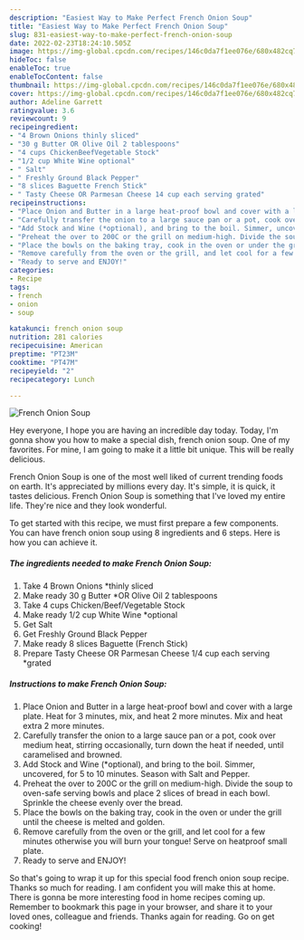 ```yaml
---
description: "Easiest Way to Make Perfect French Onion Soup"
title: "Easiest Way to Make Perfect French Onion Soup"
slug: 831-easiest-way-to-make-perfect-french-onion-soup
date: 2022-02-23T18:24:10.505Z
image: https://img-global.cpcdn.com/recipes/146c0da7f1ee076e/680x482cq70/french-onion-soup-recipe-main-photo.jpg
hideToc: false
enableToc: true
enableTocContent: false
thumbnail: https://img-global.cpcdn.com/recipes/146c0da7f1ee076e/680x482cq70/french-onion-soup-recipe-main-photo.jpg
cover: https://img-global.cpcdn.com/recipes/146c0da7f1ee076e/680x482cq70/french-onion-soup-recipe-main-photo.jpg
author: Adeline Garrett
ratingvalue: 3.6
reviewcount: 9
recipeingredient:
- "4 Brown Onions thinly sliced"
- "30 g Butter OR Olive Oil 2 tablespoons"
- "4 cups ChickenBeefVegetable Stock"
- "1/2 cup White Wine optional"
- " Salt"
- " Freshly Ground Black Pepper"
- "8 slices Baguette French Stick"
- " Tasty Cheese OR Parmesan Cheese 14 cup each serving grated"
recipeinstructions:
- "Place Onion and Butter in a large heat-proof bowl and cover with a large plate. Heat for 3 minutes, mix, and heat 2 more minutes. Mix and heat extra 2 more minutes."
- "Carefully transfer the onion to a large sauce pan or a pot, cook over medium heat, stirring occasionally, turn down the heat if needed, until caramelised and browned."
- "Add Stock and Wine (*optional), and bring to the boil. Simmer, uncovered, for 5 to 10 minutes. Season with Salt and Pepper."
- "Preheat the over to 200C or the grill on medium-high. Divide the soup to oven-safe serving bowls and place 2 slices of bread in each bowl. Sprinkle the cheese evenly over the bread."
- "Place the bowls on the baking tray, cook in the oven or under the grill until the cheese is melted and golden."
- "Remove carefully from the oven or the grill, and let cool for a few minutes otherwise you will burn your tongue! Serve on heatproof small plate."
- "Ready to serve and ENJOY!"
categories:
- Recipe
tags:
- french
- onion
- soup

katakunci: french onion soup 
nutrition: 281 calories
recipecuisine: American
preptime: "PT23M"
cooktime: "PT47M"
recipeyield: "2"
recipecategory: Lunch

---
```



![French Onion Soup](https://img-global.cpcdn.com/recipes/146c0da7f1ee076e/680x482cq70/french-onion-soup-recipe-main-photo.jpg)

Hey everyone, I hope you are having an incredible day today. Today, I'm gonna show you how to make a special dish, french onion soup. One of my favorites. For mine, I am going to make it a little bit unique. This will be really delicious.

French Onion Soup is one of the most well liked of current trending foods on earth. It's appreciated by millions every day. It's simple, it is quick, it tastes delicious. French Onion Soup is something that I've loved my entire life. They're nice and they look wonderful.




To get started with this recipe, we must first prepare a few components. You can have french onion soup using 8 ingredients and 6 steps. Here is how you can achieve it.

<!--inarticleads1-->

##### The ingredients needed to make French Onion Soup:

1. Take 4 Brown Onions *thinly sliced
1. Make ready 30 g Butter *OR Olive Oil 2 tablespoons
1. Take 4 cups Chicken/Beef/Vegetable Stock
1. Make ready 1/2 cup White Wine *optional
1. Get  Salt
1. Get  Freshly Ground Black Pepper
1. Make ready 8 slices Baguette (French Stick)
1. Prepare  Tasty Cheese OR Parmesan Cheese 1/4 cup each serving *grated




<!--inarticleads2-->

##### Instructions to make French Onion Soup:

1. Place Onion and Butter in a large heat-proof bowl and cover with a large plate. Heat for 3 minutes, mix, and heat 2 more minutes. Mix and heat extra 2 more minutes.
1. Carefully transfer the onion to a large sauce pan or a pot, cook over medium heat, stirring occasionally, turn down the heat if needed, until caramelised and browned.
1. Add Stock and Wine (*optional), and bring to the boil. Simmer, uncovered, for 5 to 10 minutes. Season with Salt and Pepper.
1. Preheat the over to 200C or the grill on medium-high. Divide the soup to oven-safe serving bowls and place 2 slices of bread in each bowl. Sprinkle the cheese evenly over the bread.
1. Place the bowls on the baking tray, cook in the oven or under the grill until the cheese is melted and golden.
1. Remove carefully from the oven or the grill, and let cool for a few minutes otherwise you will burn your tongue! Serve on heatproof small plate.
1. Ready to serve and ENJOY!



So that's going to wrap it up for this special food french onion soup recipe. Thanks so much for reading. I am confident you will make this at home. There is gonna be more interesting food in home recipes coming up. Remember to bookmark this page in your browser, and share it to your loved ones, colleague and friends. Thanks again for reading. Go on get cooking!
